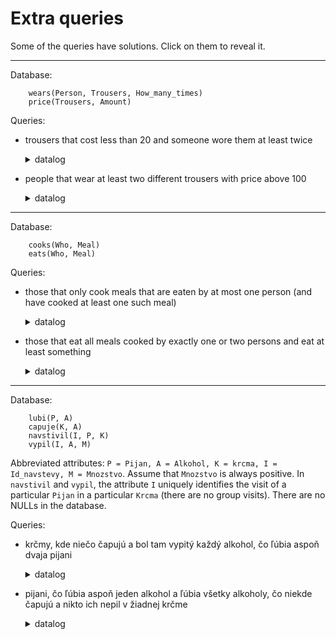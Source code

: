 # Extra queries

Some of the queries have solutions. Click on them to reveal it.

---

Database:
```
    wears(Person, Trousers, How_many_times)
    price(Trousers, Amount)
```

Queries:

* trousers that cost less than 20 and someone wore them at least twice

    <details>
    <summary>datalog</summary>

    ```
        answer(P) :- price(T, A), A < 20, wears(_, T, N), N >= 2.
    ```
    </details>

* people that wear at least two different trousers with price above 100

    <details>
    <summary>datalog</summary>

    ```
        answer(P) :- 
            wears(P, T1, H1), H1 > 0, price(T1, A1), A1 > 100, 
            wears(P, T2, H2), H2 > 0, price(T2, A2), A2 > 100,
            \+ T1 = T2.
    ```
    </details>

---

Database:
```
    cooks(Who, Meal)
    eats(Who, Meal)
```

Queries:

* those that only cook meals that are eaten by at most one person (and have cooked at least one such meal)

    <details>
    <summary>datalog</summary>

    ```
        eaten_by_two(M) :- eats(X, M), eats(Y, M), \+ Y = M.
        cooks_wrong(A) :- cooks(A, M), eaten_by_two(M).
        answer(A) :- cooks(A, M), \+ eaten_by_two(M), \+ cooks_wrong(A).
    ```
    </details>

* those that eat all meals cooked by exactly one or two persons and eat at least something

    <details>
    <summary>datalog</summary>

    ```
        cooked_by_three(M) :- 
            cooks(A1, M), cooks(A2, M), cooks(A3, M),
            \+ A1 = A2, \+ A2 = A3, \+ A3 = A1.
        fails_to_eat(A) :- eats(A, _), \+ eats(A, M), cooked(_, M), \+ cooked_by_three(M).
        answer(A) :- eats(A, _), \+ fails_to_eat(A).
    ```
    </details>

---

Database:
```
    lubi(P, A)
    capuje(K, A)
    navstivil(I, P, K)
    vypil(I, A, M)
```
Abbreviated attributes: `P = Pijan, A = Alkohol, K = krcma, I = Id_navstevy, M = Mnozstvo`. Assume that `Mnozstvo` is always positive. In `navstivil` and `vypil`, the attribute `I` uniquely identifies the visit of a particular `Pijan` in a particular `Krcma` (there are no group visits). There are no NULLs in the database.

Queries:

* krčmy, kde niečo čapujú a bol tam vypitý každý alkohol, čo ľúbia aspoň dvaja pijani

    <details>
    <summary>datalog</summary>

    ```
        answer(K) :- capuje(K, _), nevypity_spravny_alkohol(K).
        nevypity_spravny_alkohol(K) :- lubi(P1, A), lubi(P2, A), \+ P1 = P2,
                                       capuje(K, _), \+ vypity(K, A).
        vypity(K, A) :- navstivil(I, _, K), vypil(I, A, _).
    ```
    </details>

* pijani, čo ľúbia aspoň jeden alkohol a ľúbia všetky alkoholy, čo niekde čapujú a nikto ich nepil v žiadnej krčme

    <details>
    <summary>datalog</summary>

    ```
        answer(P) :- lubi(P, _), \+ nelubi_co_ma(P).
        nelubi_co_ma(P) :- capuje(_, A), \+ vypity(A), \+ lubi(P, A), lubi(P, _).
        vypity(A) :- vypil(_, A, _).
    ```
    </details>


